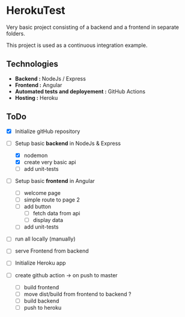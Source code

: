 # HerokuTest

Very basic project consisting of a backend and a frontend in separate folders.

This project is used as a continuous integration example. 

## Technologies 
- **Backend :** NodeJs / Express
- **Frontend :** Angular
- **Automated tests and deployement :** GitHub Actions
- **Hosting :** Heroku 

## ToDo 

- [X] Initialize gitHub repository

- [ ] Setup basic **backend** in NodeJs & Express
    - [X] nodemon 
    - [X] create very basic api 
    - [ ] add unit-tests
- [ ] Setup basic **frontend** in Angular 
    - [ ] welcome page
    - [ ] simple route to page 2
    - [ ] add button
        - [ ] fetch data from api 
        - [ ] display data 
    - [ ] add unit-tests

- [ ] run all locally (manually)
- [ ] serve Frontend from backend 

- [ ] Initialize Heroku app 
- [ ] create github action -> on push to master
    - [ ] build frontend
    - [ ] move dist/build from frontend to backend ? 
    - [ ] build backend
    - [ ] push to heroku 
